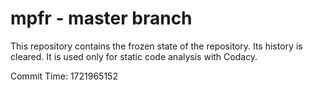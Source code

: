 # mpfr - master branch

This repository contains the frozen state of the repository.
Its history is cleared. It is used only for static code
analysis with Codacy.

Commit Time: 1721965152